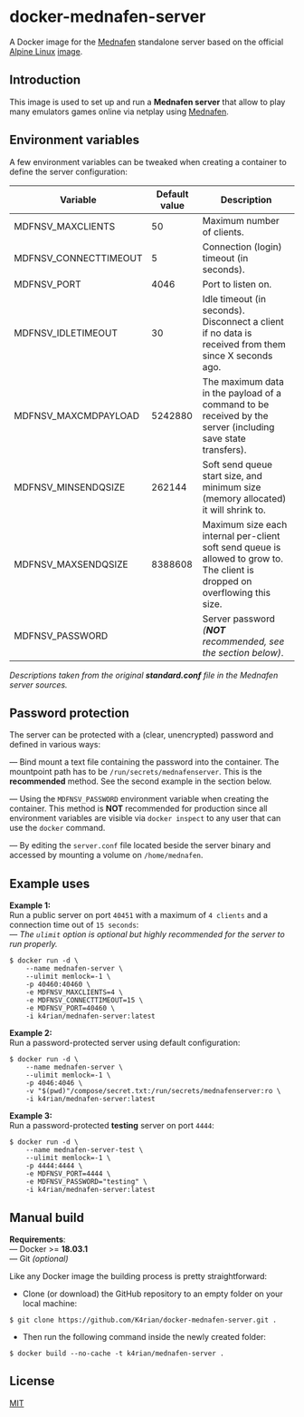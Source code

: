 docker-mednafen-server
=====

A Docker image for the [Mednafen](https://mednafen.github.io/) standalone server based on the official [Alpine Linux](https://www.alpinelinux.org/) [image](https://hub.docker.com/_/alpine). 



## Introduction 

This image is used to set up and run a __Mednafen server__ that allow to play many emulators games online via netplay using [Mednafen](https://mednafen.github.io/).



## Environment variables

A few environment variables can be tweaked when creating a container to define the server configuration:

Variable              | Default value  | Description 
---                   | ---            | ---
MDFNSV_MAXCLIENTS     | 50             | Maximum number of clients.
MDFNSV_CONNECTTIMEOUT | 5              | Connection (login) timeout (in seconds).
MDFNSV_PORT           | 4046           | Port to listen on.
MDFNSV_IDLETIMEOUT    | 30             | Idle timeout (in seconds). Disconnect a client if no data is received from them since X seconds ago.
MDFNSV_MAXCMDPAYLOAD  | 5242880        | The maximum data in the payload of a command to be received by the server (including save state transfers).
MDFNSV_MINSENDQSIZE   | 262144         | Soft send queue start size, and minimum size (memory allocated) it will shrink to.
MDFNSV_MAXSENDQSIZE   | 8388608        | Maximum size each internal per-client soft send queue is allowed to grow to. The client is dropped on overflowing this size.
MDFNSV_PASSWORD       |                | Server password *(__NOT__ recommended, see the section below)*.

*Descriptions taken from the original __standard.conf__ file in the Mednafen server sources.*



## Password protection

The server can be protected with a (clear, unencrypted) password and defined in various ways:  

— Bind mount a text file containing the password into the container.
The mountpoint path has to be `/run/secrets/mednafenserver`. This is the __recommended__ method. See the second example in the section below.

— Using the `MDFNSV_PASSWORD` environment variable when creating the container. This method is __NOT__ recommended for production since all environment variables are visible via `docker inspect` to any user that can use the `docker` command. 

— By editing the `server.conf` file located beside the server binary and accessed by mounting a volume on `/home/mednafen`.   



## Example uses

__Example 1:__                                 
Run a public server on port `40451` with a maximum of `4 clients` and a connection time out of `15 seconds`:    
— *The `ulimit` option is optional but highly recommended for the server to run properly.* 
```
$ docker run -d \
    --name mednafen-server \
    --ulimit memlock=-1 \
    -p 40460:40460 \
    -e MDFNSV_MAXCLIENTS=4 \
    -e MDFNSV_CONNECTTIMEOUT=15 \
    -e MDFNSV_PORT=40460 \
    -i k4rian/mednafen-server:latest
```


__Example 2:__                                     
Run a password-protected server using default configuration:   
```
$ docker run -d \
    --name mednafen-server \
    --ulimit memlock=-1 \
    -p 4046:4046 \
    -v "$(pwd)"/compose/secret.txt:/run/secrets/mednafenserver:ro \
    -i k4rian/mednafen-server:latest
```


__Example 3:__                                     
Run a password-protected __testing__ server on port `4444`:   
```
$ docker run -d \
    --name mednafen-server-test \
    --ulimit memlock=-1 \
    -p 4444:4444 \
    -e MDFNSV_PORT=4444 \
    -e MDFNSV_PASSWORD="testing" \
    -i k4rian/mednafen-server:latest 
```



## Manual build

__Requirements__:                               
— Docker >= __18.03.1__                         
— Git *(optional)*

Like any Docker image the building process is pretty straightforward: 

- Clone (or download) the GitHub repository to an empty folder on your local machine:
```
$ git clone https://github.com/K4rian/docker-mednafen-server.git .
```

- Then run the following command inside the newly created folder:
```
$ docker build --no-cache -t k4rian/mednafen-server .
```



## License

[MIT](LICENSE)